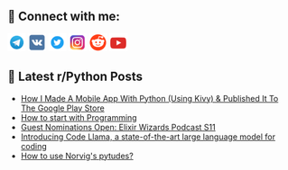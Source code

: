 ## 🔎 Connect with me:
[<img src="https://github.com/bullbesh/bullbesh/blob/main/images/Telegram.png" width="32" height="32" />](https://t.me/bullbesh)
[<img src="https://github.com/bullbesh/bullbesh/blob/main/images/VK.png" width="32" height="32" />](https://vk.com/bullbesh)
[<img src="https://github.com/bullbesh/bullbesh/blob/main/images/Twitter.png" width="32" height="32" />](https://twitter.com/bullbesh1)
[<img src="https://github.com/bullbesh/bullbesh/blob/main/images/Instagram.png" width="32" height="32" />](https://www.instagram.com/bullbesh)
[<img src="https://github.com/bullbesh/bullbesh/blob/main/images/Reddit.png" width="32" height="32" />](https://www.reddit.com/user/bullbesh)
[<img src="https://github.com/bullbesh/bullbesh/blob/main/images/YouTube.png" width="32" height="32" />](https://www.youtube.com/channel/UCtfjRs6uzgq5mfm8S06WTcg)

## 📕 Latest r/Python Posts
<!-- BLOG-POST-LIST:START -->
- [How I Made A Mobile App With Python &lpar;Using Kivy&rpar; &amp; Published It To The Google Play Store](https://www.reddit.com/r/Python/comments/1607qr4/how_i_made_a_mobile_app_with_python_using_kivy/)
- [How to start with Programming](https://www.reddit.com/r/Python/comments/16071tn/how_to_start_with_programming/)
- [Guest Nominations Open: Elixir Wizards Podcast S11](https://www.reddit.com/r/Python/comments/1606d7g/guest_nominations_open_elixir_wizards_podcast_s11/)
- [Introducing Code Llama, a state-of-the-art large language model for coding](https://www.reddit.com/r/Python/comments/1605n9t/introducing_code_llama_a_stateoftheart_large/)
- [How to use Norvig&#39;s pytudes?](https://www.reddit.com/r/Python/comments/1604cnd/how_to_use_norvigs_pytudes/)
<!-- BLOG-POST-LIST:END -->
